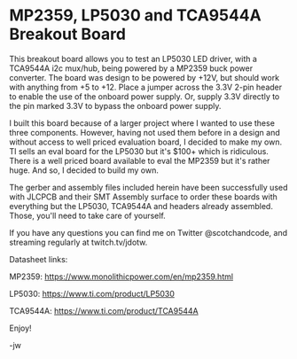 # MP2359, LP5030 and TCA9544A Breakout Board

This breakout board allows you to test an LP5030 LED driver, with a TCA9544A i2c mux/hub, being powered by a MP2359 buck power converter. The board was design to be powered by +12V, but should work with anything from +5 to +12. Place a jumper across the 3.3V 2-pin header to enable the use of the onboard power supply. Or, supply 3.3V directly to the pin marked 3.3V to bypass the onboard power supply. 

I built this board because of a larger project where I wanted to use these three components. However, having not used them before in a design and without access to well priced evaluation board, I decided to make my own. TI sells an eval board for the LP5030 but it's $100+ which is ridiculous. There is a well priced board available to eval the MP2359 but it's rather huge. And so, I decided to build my own. 

The gerber and assembly files included herein have been successfully used with JLCPCB and their SMT Assembly surface to order these boards with everything but the LP5030, TCA9544A and headers already assembled. Those, you'll need to take care of yourself. 

If you have any questions you can find me on Twitter @scotchandcode, and streaming regularly at twitch.tv/jdotw. 

Datasheet links:

MP2359: https://www.monolithicpower.com/en/mp2359.html

LP5030: https://www.ti.com/product/LP5030

TCA9544A: https://www.ti.com/product/TCA9544A

Enjoy! 

-jw